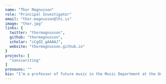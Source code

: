 ```yaml
---
name: "Thor Magnusson"
role: "Principal Investigator"
email: "thor.magnusson@lhi.is"
image: "thor.jpg"
links: {
  twitter: "thormagnusson",
  github: "thormagnusson",
  scholar: "cCgOZ_gAAAAJ",
  website: "thormagnusson.github.io"
}
projects: [
  "sonicwriting"
]
pronouns: ""
bio: "I’m a professor of future music in the Music Department at the University of Sussex and a research professor at the Iceland University of the Arts. I’ve recently served as an Edgard-Varèse guest professor at the Technische Universität Berlin. My research interests include musical performance, improvisation, new technologies for musical expression, live coding, musical notation, artificial intelligence and computational creativity."
---
```

